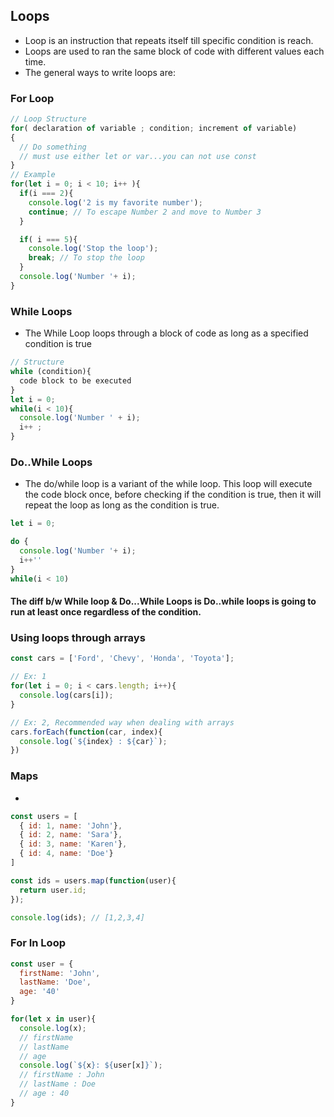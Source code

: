 ## Loops
- Loop is an instruction that repeats itself till specific condition is reach.
- Loops are used to ran the same block of code with different values each time.
- The general ways to write loops are:

### For Loop
```js
// Loop Structure
for( declaration of variable ; condition; increment of variable)
{
  // Do something
  // must use either let or var...you can not use const
}
// Example
for(let i = 0; i < 10; i++ ){
  if(i === 2){
    console.log('2 is my favorite number');
    continue; // To escape Number 2 and move to Number 3
  }

  if( i === 5){
    console.log('Stop the loop');
    break; // To stop the loop
  }
  console.log('Number '+ i);
}
```
### While Loops
- The While Loop loops through a block of code as long as a specified condition is true
```js
// Structure
while (condition){
  code block to be executed
}
let i = 0;
while(i < 10){
  console.log('Number ' + i);
  i++ ;
}
```

### Do..While Loops
- The do/while loop is a variant of the while loop. This loop will execute the code block once, before checking if the condition is true, then it will repeat the loop as long as the condition is true.
```js
let i = 0;

do {
  console.log('Number '+ i);
  i++''
}
while(i < 10)
```

#### The diff b/w While loop & Do...While Loops is Do..while loops is going to run at least once regardless of the condition.


### Using loops through arrays
```js
const cars = ['Ford', 'Chevy', 'Honda', 'Toyota'];

// Ex: 1
for(let i = 0; i < cars.length; i++){
  console.log(cars[i]);
}

// Ex: 2, Recommended way when dealing with arrays
cars.forEach(function(car, index){
  console.log(`${index} : ${car}`);
})
```

### Maps
-
```js
const users = [
  { id: 1, name: 'John'},
  { id: 2, name: 'Sara'},
  { id: 3, name: 'Karen'},
  { id: 4, name: 'Doe'}
]

const ids = users.map(function(user){
  return user.id;
});

console.log(ids); // [1,2,3,4]
```

### For In Loop
```js
const user = {
  firstName: 'John',
  lastName: 'Doe',
  age: '40'
}

for(let x in user){
  console.log(x);
  // firstName
  // lastName
  // age
  console.log(`${x}: ${user[x]}`);
  // firstName : John
  // lastName : Doe
  // age : 40
}
```
